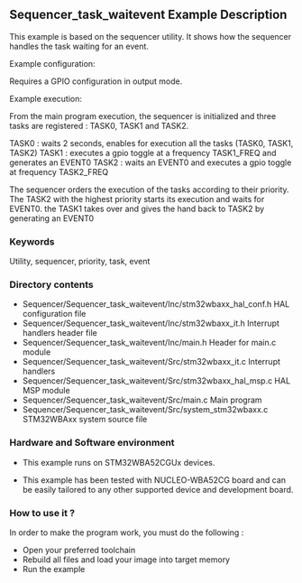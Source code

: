 ## <b>Sequencer_task_waitevent Example Description</b>

This example is based on the sequencer utility. It shows how the sequencer handles the task waiting for an event.

Example configuration:

Requires a GPIO configuration in output mode.

Example execution:

From the main program execution, the sequencer is initialized and three tasks are registered : TASK0,
TASK1 and TASK2.

TASK0 : waits 2 seconds, enables for execution all the tasks (TASK0, TASK1, TASK2)
TASK1 : executes a gpio toggle at a frequency TASK1_FREQ and generates an EVENT0
TASK2 : waits an EVENT0 and executes a gpio toggle at frequency TASK2_FREQ

The sequencer orders the execution of the tasks according to their priority. The TASK2 with the
highest priority starts its execution and waits for EVENT0. the TASK1 takes over and gives the
hand back to TASK2 by generating an EVENT0

### <b>Keywords</b>

Utility, sequencer, priority, task, event

### <b>Directory contents</b>

  - Sequencer/Sequencer_task_waitevent/Inc/stm32wbaxx_hal_conf.h    HAL configuration file
  - Sequencer/Sequencer_task_waitevent/Inc/stm32wbaxx_it.h          Interrupt handlers header file
  - Sequencer/Sequencer_task_waitevent/Inc/main.h                   Header for main.c module
  - Sequencer/Sequencer_task_waitevent/Src/stm32wbaxx_it.c          Interrupt handlers
  - Sequencer/Sequencer_task_waitevent/Src/stm32wbaxx_hal_msp.c     HAL MSP module
  - Sequencer/Sequencer_task_waitevent/Src/main.c                   Main program
  - Sequencer/Sequencer_task_waitevent/Src/system_stm32wbaxx.c      STM32WBAxx system source file

### <b>Hardware and Software environment</b>

  - This example runs on STM32WBA52CGUx devices.

  - This example has been tested with NUCLEO-WBA52CG board and can be
    easily tailored to any other supported device and development board.

### <b>How to use it ?</b>

In order to make the program work, you must do the following :

 - Open your preferred toolchain
 - Rebuild all files and load your image into target memory
 - Run the example

